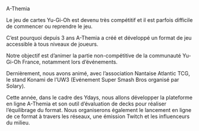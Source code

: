 A-Themia

Le jeu de cartes Yu-Gi-Oh est devenu très compétitif et il est parfois difficile de commencer ou reprendre le jeu. 

C’est pourquoi depuis 3 ans A-Themia a créé et développé un format de jeu accessible à tous niveaux de joueurs.
 

Notre objectif est d’animer la partie non-compétitive de la communauté Yu-Gi-Oh France, notamment lors d’événements. 

Dernièrement, nous avons animé, avec l’association Nantaise Atlantic TCG, le stand Konami de l’UW3 (Evénement Super Smash Bros organisé par Solary).
 

Cette année, dans le cadre des Ydays, nous allons développer la plateforme en ligne A-Themia et son outil d’évaluation de decks pour réaliser l’équilibrage du format. Nous organiserons également le lancement en ligne de ce format à travers les réseaux, une émission Twitch et les influenceurs du milieu. 
